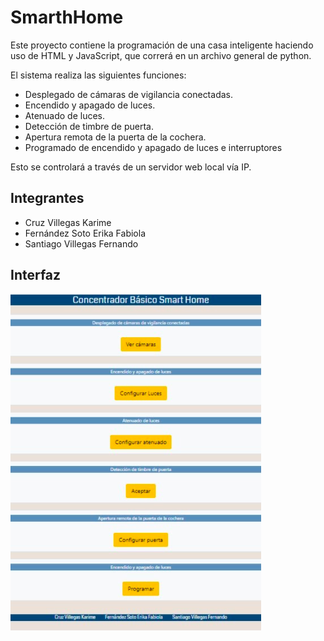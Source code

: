 # SmarthHome

Este proyecto contiene la programación de una casa inteligente haciendo uso de HTML y JavaScript, que correrá en un archivo general de python.

El sistema realiza las siguientes funciones: 
- Desplegado de cámaras de vigilancia conectadas.
- Encendido y apagado de luces.
- Atenuado de luces.
- Detección de timbre de puerta.
- Apertura remota de la puerta de la cochera.
- Programado de encendido y apagado de luces e interruptores

Esto se controlará a través de un servidor web local vía IP.

## Integrantes
- Cruz Villegas Karime
- Fernández Soto Erika Fabiola
- Santiago Villegas Fernando

## Interfaz

![](/Interfaz.png)
